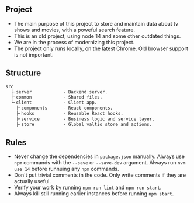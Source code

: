 ## Project

- The main purpose of this project to store and maintain data about tv shows and movies, with a poweful search feature.
- This is an old project, using node 14 and some other outdated things.
- We are in the process of modernizing this project.
- The project only runs locally, on the latest Chrome. Old browser support is not important.

## Structure

```txt
src
  ├╴server            - Backend server.
  ├╴common            - Shared files.
  └╴client            - Client app.
    ├╴components      - React components.
    ├╴hooks           - Reusable React hooks.
    ├╴service         - Business logic and service layer.
    ├╴store           - Global valtio store and actions.
```

## Rules

- Never change the dependencies in `package.json` manually. Always use `npm` commands with the `--save` or `--save-dev` argument. Always run `nvm use 14` before runnuing any `npm` commands.
- Don't put trivial comments in the code. Only write comments if they are actually useful.
- Verify your work by running `npm run lint` and `npm run start`.
- Always kill still running earlier instances before running `npm start`.
